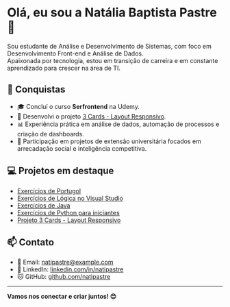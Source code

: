 # Olá, eu sou a Natália Baptista Pastre 👋

Sou estudante de Análise e Desenvolvimento de Sistemas, com foco em Desenvolvimento Front-end e Análise de Dados.  
Apaixonada por tecnologia, estou em transição de carreira e em constante aprendizado para crescer na área de TI.

## 🎉 Conquistas

- 🎓 Concluí o curso **Serfrontend** na Udemy.  
- 🚀 Desenvolvi o projeto [3 Cards - Layout Responsivo](https://natipastre.github.io/Projeto-3-Cards---Layout-Responsivo/).  
- 📊 Experiência prática em análise de dados, automação de processos e criação de dashboards.  
- 🏅 Participação em projetos de extensão universitária focados em arrecadação social e inteligência competitiva.  

## 💻 Projetos em destaque

- [Exercícios de Portugol](https://github.com/natipastre/Exerc-cios-de-Portugol)  
- [Exercícios de Lógica no Visual Studio](https://github.com/natipastre/Exerc-cio-L-gica-de-Programa-o)  
- [Exercícios de Java](https://github.com/natipastre/Exerc-cios-de-Java)  
- [Exercícios de Python para iniciantes](https://github.com/natipastre/Exerc-cios-iniciantes-de-Python-)  
- [Projeto 3 Cards - Layout Responsivo](https://natipastre.github.io/Projeto-3-Cards---Layout-Responsivo/)  

## 📫 Contato

- 📧 Email: natipastre@example.com  
- 💼 LinkedIn: [linkedin.com/in/natipastre](https://www.linkedin.com/in/natipastre)  
- 🐱 GitHub: [github.com/natipastre](https://github.com/natipastre)  

---

**Vamos nos conectar e criar juntos! 😊**
